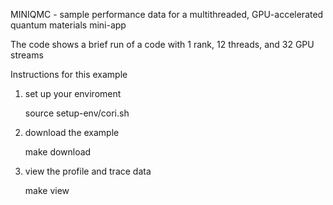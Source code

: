 MINIQMC - sample performance data for a multithreaded, GPU-accelerated quantum materials mini-app

The code shows a brief run of a code with 1 rank, 12 threads, and 32 GPU streams

Instructions for this example 

1. set up your enviroment

	source setup-env/cori.sh

2. download the example

	make download

3. view the profile and trace data 
	
	make view
